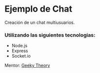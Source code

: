 # Ejemplo de Chat

Creación de un chat multiusuarios.

### Utilizando las siguientes tecnologias:
- Node.js
- Express
- Socket.io

Mentor: [Geeky Theory](https://www.youtube.com/watch?v=k3fD4WtjAXE)
